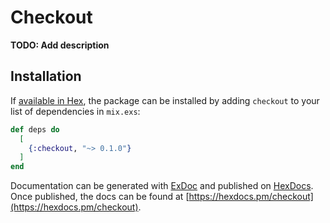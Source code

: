 # Checkout

**TODO: Add description**

## Installation

If [available in Hex](https://hex.pm/docs/publish), the package can be installed
by adding `checkout` to your list of dependencies in `mix.exs`:

```elixir
def deps do
  [
    {:checkout, "~> 0.1.0"}
  ]
end
```

Documentation can be generated with [ExDoc](https://github.com/elixir-lang/ex_doc)
and published on [HexDocs](https://hexdocs.pm). Once published, the docs can
be found at [https://hexdocs.pm/checkout](https://hexdocs.pm/checkout).
